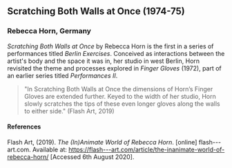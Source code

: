 ## Scratching Both Walls at Once (1974-75)
### Rebecca Horn, Germany

*Scratching Both Walls at Once* by Rebecca Horn is the first in a series of performances titled *Berlin Exercises*. Conceived as interactions between the artist's body and the space it was in, her studio in west Berlin, Horn revisited the theme and processes explored in *Finger Gloves* (1972), part of an earlier series titled *Performances II*.

> "In Scratching Both Walls at Once the dimensions of Horn’s Finger Gloves are extended further. Keyed to the width of her studio, Horn slowly scratches the tips of these even longer gloves along the walls to either side." (Flash Art, 2019)


#### References

Flash Art, (2019). *The (In)Animate World of Rebecca Horn*. [online] flash---art.com. Available at: <https://flash---art.com/article/the-inanimate-world-of-rebecca-horn/> [Accessed 6th August 2020].